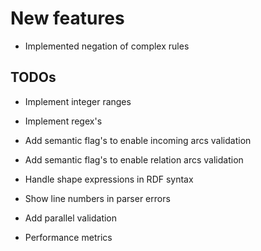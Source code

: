 New features
============



-   Implemented negation of complex rules



TODOs
-----

-   Implement integer ranges

-   Implement regex's

-   Add semantic flag's to enable incoming arcs validation

-   Add semantic flag's to enable relation arcs validation

-   Handle shape expressions in RDF syntax

-   Show line numbers in parser errors

-   Add parallel validation

-   Performance metrics









